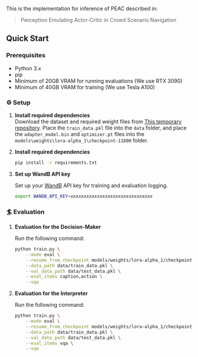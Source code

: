 This is the implementation for inference of PEAC
described in:

> Perception Emulating Actor-Critic in Crowd Scenario Navigation

## Quick Start
### Prerequisites
- Python 3.x
- pip
- Minimum of 20GB VRAM for running evaluations (We use RTX 3090)
- Minimum of 40GB VRAM for training (We use Tesla A100)

### ⚙ Setup
1. **Install required dependencies**  
Download the dataset and required weight files from [This temporary repository](https://new.space/s/QcbwEh2fGqzt42CY_hx9NQ#HGxKh1cQ94PkY4FeqntAlSy7TVKcjwogTMjoyu4MvDs).
Place the `train_data.pkl` file into the `data` folder, and place the `adapter_model.bin` and `optimizer.pt` files into the `models\weights\lora-alpha_1\checkpoint-11800` folder.

2. **Install required dependencies**  

    ```sh
    pip install -r requirements.txt
    ```

3. **Set up WandB API key**  

    Set up your [WandB](https://wandb.ai/) API key for training and evaluation logging.

    ```sh
    export WANDB_API_KEY=xxxxxxxxxxxxxxxxxxxxxxxxxxxxxxx
    ```
    
### 🏄 Evaluation

1. **Evaluation for the Decision-Maker**

    Run the following command:

    ```sh
    python train.py \
        --mode eval \
        --resume_from_checkpoint models/weights/lora-alpha_1/checkpoint-11800/ \
        --data_path data/train_data.pkl \
        --val_data_path data/test_data.pkl \
        --eval_items caption,action \
        --vqa
    ```

2. **Evaluation for the Interpreter**

    Run the following command:

    ```sh
    python train.py \
        --mode eval \
        --resume_from_checkpoint models/weights/lora-alpha_1/checkpoint-11800/ \
        --data_path data/train_data.pkl \
        --val_data_path data/test_data.pkl \
        --eval_items vqa \
        --vqa
    ```

